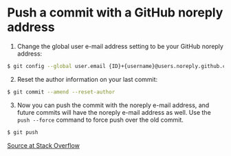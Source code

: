 # Push a commit with a GitHub noreply address

1. Change the global user e-mail address setting to be your GitHub noreply address:

```bash
$ git config --global user.email {ID}+{username}@users.noreply.github.com
```

2. Reset the author information on your last commit:

```bash
$ git commit --amend --reset-author
```

3. Now you can push the commit with the noreply e-mail address, and future commits will have the noreply e-mail address as well. Use the `push --force` command to force push over the old commit.

```bash
$ git push
```

[Source at Stack Overflow](https://stackoverflow.com/questions/43378060/meaning-of-the-github-message-push-declined-due-to-email-privacy-restrictions)
